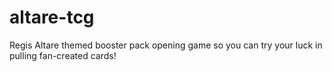 # altare-tcg
Regis Altare themed booster pack opening game so you can try your luck in pulling fan-created cards!
